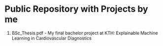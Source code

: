 # Public Repository with Projects by me
1. BSc_Thesis.pdf - My final bachelor project at KTH: Explainable Machine Learning in Cardiovascular
Diagnostics

